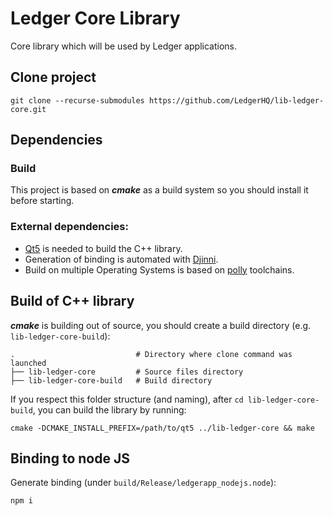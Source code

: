 # Ledger Core Library

Core library which will be used by Ledger applications.

## Clone project

```
git clone --recurse-submodules https://github.com/LedgerHQ/lib-ledger-core.git
```

## Dependencies

### Build
This project is based on **_cmake_** as a build system so you should install it before starting.

### External dependencies:
* [Qt5](https://www.qt.io/download) is needed to build the C++ library.
* Generation of binding is automated with [Djinni](https://github.com/dropbox/djinni).
* Build on multiple Operating Systems is based on [polly](https://github.com/ruslo/polly) toolchains.

## Build of C++ library

**_cmake_** is building out of source, you should create a build directory (e.g. `lib-ledger-core-build`):

	.							# Directory where clone command was launched
    ├── lib-ledger-core			# Source files directory
    ├── lib-ledger-core-build	# Build directory

If you respect this folder structure (and naming), after `cd lib-ledger-core-build`, you can build the library by running:

```
cmake -DCMAKE_INSTALL_PREFIX=/path/to/qt5 ../lib-ledger-core && make
```

## Binding to node JS

Generate binding (under `build/Release/ledgerapp_nodejs.node`):

```
npm i
```